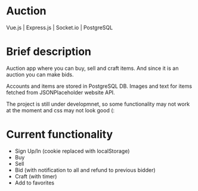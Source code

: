 # Auction
Vue.js | Express.js | Socket.io | PostgreSQL

# Brief description
Auction app where you can buy, sell and craft items.
And since it is an auction you can make bids.

Accounts and items are stored in PostgreSQL DB.
Images and text for items fetched from JSONPlaceholder website API.

The project is still under developmnet, so some functionality may not work at the moment and css may not look good (:

# Current functionality
- Sign Up/In (cookie replaced with localStorage)
- Buy
- Sell
- Bid (with notification to all and refund to previous bidder)
- Craft (with timer)
- Add to favorites
